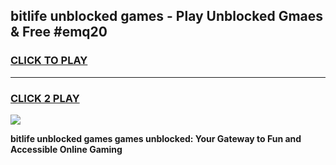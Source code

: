 
## bitlife unblocked games - Play Unblocked Gmaes & Free #emq20
<h3>
<a href="https://premium.freeplayer.one?title=bitlife_unblocked_games&ref=03M">CLICK TO PLAY</a></h3>
<hr>

<h3>
<a href="https://premium.freeplayer.one?title=bitlife_unblocked_games&ref=03M">CLICK 2 PLAY</a>
  
</h3>

<a href="https://premium.freeplayer.one?title=bitlife_unblocked_games&ref=03M"><img src="https://clearcache.store/games.png"></a>


**bitlife unblocked games games unblocked: Your Gateway to Fun and Accessible Online Gaming**
